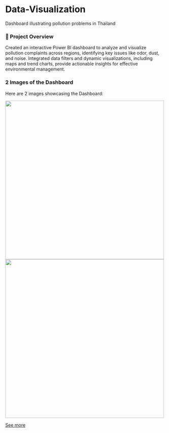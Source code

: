 # Data-Visualization
Dashboard illustrating pollution problems in Thailand

### 📌 Project Overview
Created an interactive Power BI dashboard to analyze and visualize pollution complaints across regions, identifying key issues like odor, dust, and noise. Integrated data filters and dynamic visualizations, including maps and trend charts, provide actionable insights for effective environmental management.

### 2 Images of the Dashboard

Here are 2 images showcasing the Dashboard:

<img src="https://github.com/user-attachments/assets/4b7f2490-d6ec-4b7e-8b0d-11303d243a04" width="500" />
<img src="https://github.com/user-attachments/assets/83f4e829-f72e-46d8-8ddd-bcb0f15633aa" width="500" />

[See more](https://github.com/paweenachodpaseart/Data-Visualization2/blob/main/Pollution%20Complaint%20Analysis%20Dashboard.pbix)
